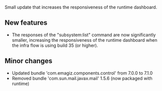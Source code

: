 Small update that increases the responsiveness of the runtime dashboard.
## New features
- The responses of the "subsystem:list" command are now significantly smaller, increasing the responsiveness of the runtime dashboard when the infra flow is using build 35 (or higher).
## Minor changes
- Updated bundle 'com.emagiz.components.control' from 7.0.0 to 7.1.0
- Removed bundle 'com.sun.mail.javax.mail' 1.5.6 (now packaged with runtime)
